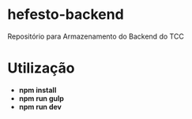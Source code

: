 # hefesto-backend

Repositório para Armazenamento do Backend do TCC

# Utilização

- **npm install**
- **npm run gulp**
- **npm run dev**